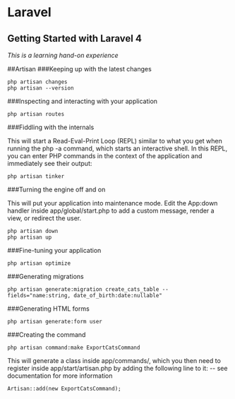 Laravel
==============

Getting Started with Laravel 4
--------------

*This is a learning hand-on experience*

##Artisan
###Keeping up with the latest changes

	php artisan changes
	php artisan --version

###Inspecting and interacting with your application

	php artisan routes

###Fiddling with the internals

This will start a Read-Eval-Print Loop (REPL) similar to what you get when running the php -a command, which starts an interactive shell. In this REPL, you can enter PHP commands in the context of the application and immediately see their output:

	php artisan tinker

###Turning the engine off and on

This will put your application into maintenance mode. Edit the App:down handler inside app/global/start.php to add a custom message, render a view, or redirect the user.

	php artisan down
	php artisan up

###Fine-tuning your application

	php artisan optimize

###Generating migrations

	php artisan generate:migration create_cats_table --fields="name:string, date_of_birth:date:nullable"

###Generating HTML forms

	php artisan generate:form user

###Creating the command

	php artisan command:make ExportCatsCommand

This will generate a class inside app/commands/, which you then need to register inside app/start/artisan.php by adding the following line to it: -- see documentation for more information

	Artisan::add(new ExportCatsCommand);
